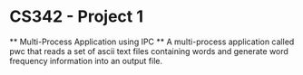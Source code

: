# CS342 - Project 1
** Multi-Process Application using IPC **
A multi-process application called pwc that reads a set of ascii text 
files containing words and generate word frequency information into 
an output file. 
